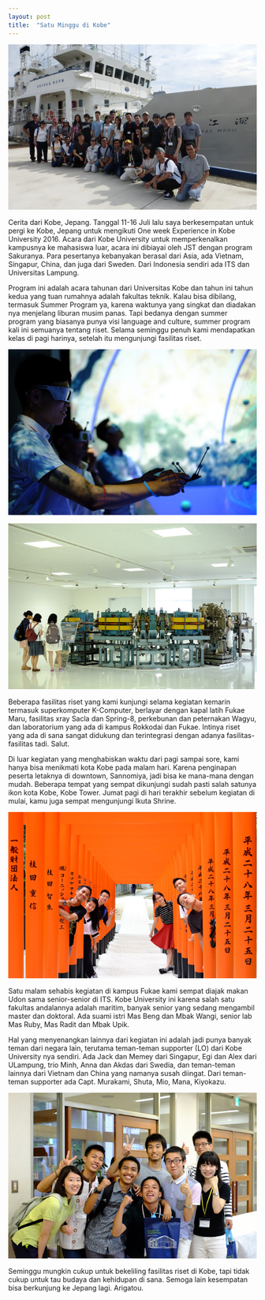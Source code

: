 ```yaml
---
layout: post
title:  "Satu Minggu di Kobe"
---
```


![20160802_01](/images/20160802_01.JPG)

Cerita dari Kobe, Jepang. Tanggal 11-16 Juli lalu saya berkesempatan untuk pergi ke Kobe, Jepang untuk mengikuti One week Experience in Kobe University 2016. Acara dari Kobe University untuk memperkenalkan kampusnya ke mahasiswa luar, acara ini dibiayai oleh JST dengan program Sakuranya. Para pesertanya kebanyakan berasal dari Asia, ada Vietnam, Singapur, China, dan juga dari Sweden. Dari Indonesia sendiri ada ITS dan Universitas Lampung.

Program ini adalah acara tahunan dari Universitas Kobe dan tahun ini tahun kedua yang tuan rumahnya adalah fakultas teknik. Kalau bisa dibilang, termasuk Summer Program ya, karena waktunya yang singkat dan diadakan nya menjelang liburan musim panas. Tapi bedanya dengan summer program yang biasanya punya visi language and culture, summer program kali ini semuanya tentang riset. Selama seminggu penuh kami mendapatkan kelas di pagi harinya, setelah itu mengunjungi fasilitas riset.

![20160802_02](/images/20160802_02.JPG)

![20160802_03](/images/20160802_03.JPG)

Beberapa fasilitas riset yang kami kunjungi selama kegiatan kemarin termasuk superkomputer K-Computer, berlayar dengan kapal latih Fukae Maru, fasilitas xray Sacla dan Spring-8, perkebunan dan peternakan Wagyu, dan laboratorium yang ada di kampus Rokkodai dan Fukae. Intinya riset yang ada di sana sangat didukung dan terintegrasi dengan adanya fasilitas-fasilitas tadi. Salut.

Di luar kegiatan yang menghabiskan waktu dari pagi sampai sore, kami hanya bisa menikmati kota Kobe pada malam hari. Karena penginapan peserta letaknya di downtown, Sannomiya, jadi bisa ke mana-mana dengan mudah. Beberapa tempat yang sempat dikunjungi sudah pasti salah satunya ikon kota Kobe, Kobe Tower. Jumat pagi di hari terakhir sebelum kegiatan di mulai, kamu juga sempat mengunjungi Ikuta Shrine.

![20160802_04](/images/20160802_04.JPG)

Satu malam sehabis kegiatan di kampus Fukae kami sempat diajak makan Udon sama senior-senior di ITS. Kobe University ini karena salah satu fakultas andalannya adalah maritim, banyak senior yang sedang mengambil master dan doktoral. Ada suami istri Mas Beng dan Mbak Wangi, senior lab Mas Ruby, Mas Radit dan Mbak Upik.

Hal yang menyenangkan lainnya dari kegiatan ini adalah jadi punya banyak teman dari negara lain, terutama teman-teman supporter (LO) dari Kobe University nya sendiri. Ada Jack dan Memey dari Singapur, Egi dan Alex dari ULampung, trio Minh, Anna dan Akdas dari Swedia, dan teman-teman lainnya dari Vietnam dan China yang namanya susah diingat. Dari teman-teman supporter ada Capt. Murakami, Shuta, Mio, Mana, Kiyokazu.

![20160802_05](/images/20160802_05.JPG)

Seminggu mungkin cukup untuk bekeliling fasilitas riset di Kobe, tapi tidak cukup untuk tau budaya dan kehidupan di sana. Semoga lain kesempatan bisa berkunjung ke Jepang lagi. Arigatou.
